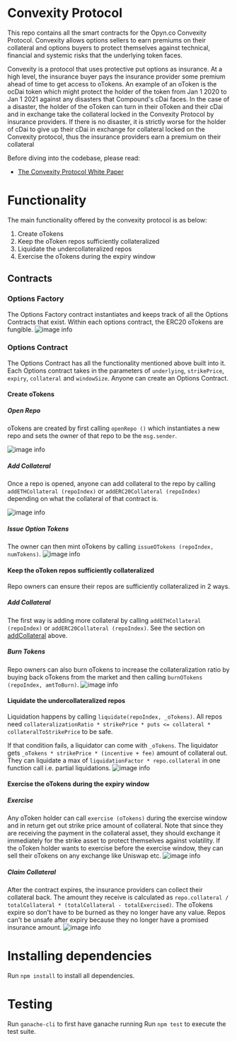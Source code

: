 # Convexity Protocol

This repo contains all the smart contracts for the Opyn.co Convexity Protocol. Convexity allows options sellers to earn premiums on their collateral and options buyers to protect themselves against technical, financial and systemic risks that the underlying token faces.

Convexity is a protocol that uses protective put options as insurance. At a high level, the insurance buyer pays the insurance provider some premium ahead of time to get access to oTokens. An example of an oToken is the ocDai token which might protect the holder of the token from Jan 1 2020 to Jan 1 2021 against any disasters that Compound's cDai faces. In the case of a disaster, the holder of the oToken can turn in their oToken and their cDai and in exchange take the collateral locked in the Convexity Protocol by insurance providers. If there is no disaster, it is strictly worse for the holder of cDai to give up their cDai in exchange for collateral locked on the Convexity protocol, thus the insurance providers earn a premium on their collateral

Before diving into the codebase, please read:
- [The Convexity Protocol White Paper](https://drive.google.com/file/d/1YsrGBUpZoPvFLtcwkEYkxNhogWCU772D/view)

# Functionality
The main functionality offered by the convexity protocol is as below:
1. Create oTokens
2. Keep the oToken repos sufficiently collateralized
3. Liquidate the undercollateralized repos
4. Exercise the oTokens during the expiry window

## Contracts
### Options Factory
The Options Factory contract instantiates and keeps track of all the Options Contracts that exist. Within each options contract, the ERC20 oTokens are fungible.
![image info](./images/createOptions.png)
### Options Contract
The Options Contract has all the functionality mentioned above built into it. Each Options contract takes in the parameters of `underlying`, `strikePrice`, `expiry`, `collateral` and `windowSize`. Anyone can create an Options Contract.

#### Create oTokens
##### Open Repo
oTokens are created by first calling `openRepo ()` which instantiates a new repo and sets the owner of that repo to be the `msg.sender`.

![image info](./images/openRepo.png)
##### Add Collateral
Once a repo is opened, anyone can add collateral to the repo by calling `addETHCollateral (repoIndex)`  or  `addERC20Collateral (repoIndex)` depending on what the collateral of that contract is.

![image info](./images/addCollateral.png)
##### Issue Option Tokens
The owner can then mint oTokens by calling `issueOTokens (repoIndex, numTokens)`.
![image info](./images/issueOptions.png)

#### Keep the oToken repos sufficiently collateralized
Repo owners can ensure their repos are sufficiently collateralized in 2 ways.

##### Add Collateral
The first way is adding more collateral by calling `addETHCollateral (repoIndex)`  or  `addERC20Collateral (repoIndex)`. See the section on [addCollateral](#addCollateral) above.

##### Burn Tokens
Repo owners can also burn oTokens to increase the collateralization ratio by buying back oTokens from the market and then calling `burnOTokens (repoIndex, amtToBurn)`.
![image info](./images/burnPutTokens.png)

#### Liquidate the undercollateralized repos

Liquidation happens by calling `liquidate(repoIndex, _oTokens)`. All repos need `collateralizationRatio * strikePrice * puts <= collateral * collateralToStrikePrice` to be safe.

If that condition fails, a liquidator can come with `_oTokens`. The liquidator gets `_oTokens * strikePrice * (incentive + fee)` amount of collateral out. They can liquidate a max of `liquidationFactor * repo.collateral` in one function call i.e. partial liquidations.
![image info](./images/liquidate.png)

#### Exercise the oTokens during the expiry window
##### Exercise
Any oToken holder can call `exercise (oTokens)` during the exercise window and in return get out strike price amount of collateral. Note that since they are receiving the payment in the collateral asset, they should exchange it immediately for the strike asset to protect themselves against volatility.  If the oToken holder wants to exercise before the exercise window, they can sell their oTokens on any exchange like Uniswap etc.
![image info](./images/exercise.png)

##### Claim Collateral
After the contract expires, the insurance providers can collect their collateral back. The amount they receive is calculated as `repo.collateral / totalCollateral * (totalCollateral - totalExercised)`. The oTokens expire so don't have to be burned as they no longer have any value. Repos can't be unsafe after expiry because they no longer have a promised insurance amount.
![image info](./images/claim.png)
# Installing dependencies

Run `npm install` to install all dependencies.

# Testing
Run `ganache-cli` to first have ganache running
Run `npm test` to execute the test suite.
